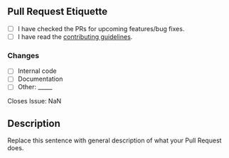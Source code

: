 [contributing]: https://github.com/azura-client/OpenAuth/blob/master/.github/CONTRIBUTING.md

## Pull Request Etiquette

<!--
  There are several guidelines you should follow in order for your
  Pull Request to be merged.
-->

- [ ] I have checked the PRs for upcoming features/bug fixes.
- [ ] I have read the [contributing guidelines][contributing].

<!--
  It is sometimes better to include more changes in a single commit. 
  If you find yourself having an overwhelming amount of commits, you
  can **rebase** your branch.
-->

### Changes

- [ ] Internal code
- [ ] Documentation
- [ ] Other: \_____ <!-- Insert other type here -->

<!-- Replace "NaN" with an issue number if this is a response to an issue -->

Closes Issue: NaN

## Description

Replace this sentence with general description of what your Pull Request does.
